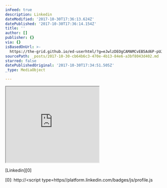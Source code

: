 ```yaml
---
inFeed: true
description: Linkedin
dateModified: '2017-10-30T17:36:13.624Z'
datePublished: '2017-10-30T17:36:14.154Z'
title: ''
author: []
publisher: {}
via: {}
isBasedOnUrl: >-
  https://the-grid.github.io/ed-userhtml/?g=eJwlzDEOgCAMAMCvEB5Ad6P-pUJREKFpG6O_d3C94WaNUticvUyLN3oMKt74q3cqcfGHGesEwA0tD7lCK_2kVHqI44IN004KVYFl5NIoVPUO9e3RJcok6wx_t36stygO
sourcePath: _posts/2017-10-30-cb64b6c3-470e-4b13-84e6-a3bf8043d402.md
starred: false
datePublishedOriginal: '2017-10-30T17:34:51.505Z'
_type: MediaObject

---
```

<iframe src="https://the-grid.github.io/ed-userhtml/?g=eJwlzDEOgCAMAMCvEB5Ad6P-pUJREKFpG6O_d3C94WaNUticvUyLN3oMKt74q3cqcfGHGesEwA0tD7lCK_2kVHqI44IN004KVYFl5NIoVPUO9e3RJcok6wx_t36stygO" height="244" style=""></iframe>

[Linkedin][0]

[0]: http://<script type=https//platform.linkedin.com/badges/js/profile.js